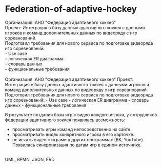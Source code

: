 # Federation-of-adaptive-hockey
<p>Организация: АНО &quot;Федерация адаптивного хоккея&quot;<br />
Проект: Интеграция в базу данных адаптивного хоккея с данными игроков и команд 
дополнительных данных по видеоряду с игр соревнований.<br />
Подготовил требования для нового сервиса по подготовке видеоряда игр 
соревнований:<br />
- Use case<br />
- логическая ER диаграмма<br />
- словарь данных<br />
- функциональные требования<br />
<br />
Организация: АНО "Федерация адаптивного хоккея"
Проект: Интеграция в базу данных адаптивного хоккея с данными игроков и команд дополнительных данных по видеоряду с игр соревнований.
Подготовил требования для нового сервиса по подготовке видеоряда игр соревнований:
- Use case
- логическая ER диаграмма
- словарь данных
- функциональные требования

В результате создания базы игр с видео каждого игрока, у сотрудников федерации адаптивного хоккея появилась возможность:
- просматривать игры команд непосредственно на сайте.
- просматривать видео конкретного игрока в его карточке.
- не искать видео с играми в других программах (ВК, YouTube)
Появилась синхронизация по датам игр в едином источнике.<br />
<br />
UML, BPMN, JSON, ERD</p>
